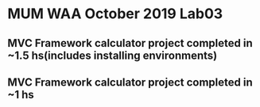 # MUM WAA October 2019 Lab03
## MVC Framework calculator project completed in ~1.5 hs(includes installing environments) 
## MVC Framework calculator project completed in ~1 hs
